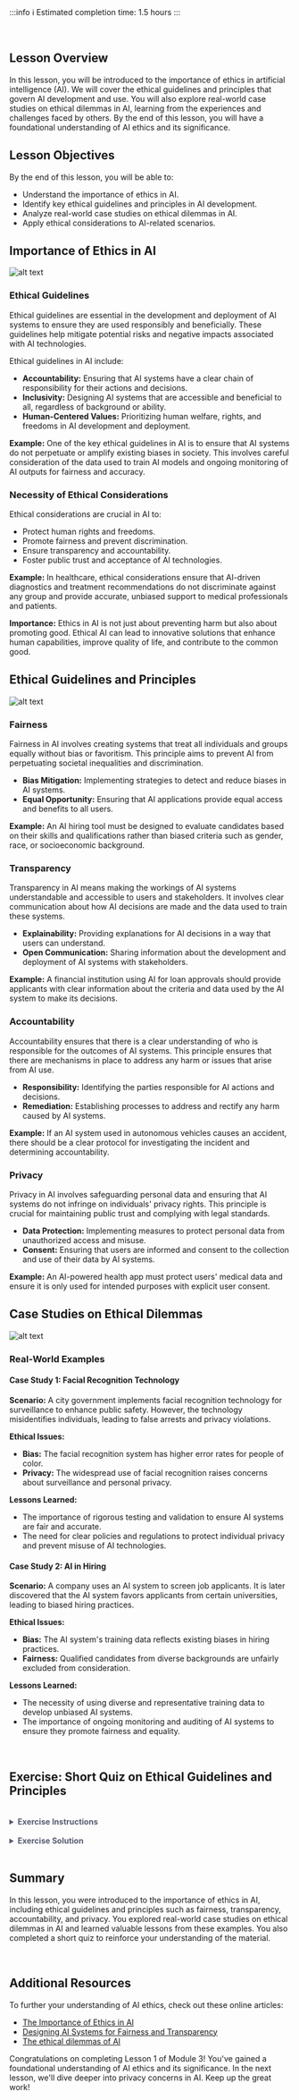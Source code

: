 <!-- # **Lesson 1: Introduction to AI Ethics** -->

<br>

:::info
:information_source: Estimated completion time: 1.5 hours
:::

<br>

## **Lesson Overview**

In this lesson, you will be introduced to the importance of ethics in artificial intelligence (AI). We will cover the ethical guidelines and principles that govern AI development and use. You will also explore real-world case studies on ethical dilemmas in AI, learning from the experiences and challenges faced by others. By the end of this lesson, you will have a foundational understanding of AI ethics and its significance.

## **Lesson Objectives**

By the end of this lesson, you will be able to:

- Understand the importance of ethics in AI.
- Identify key ethical guidelines and principles in AI development.
- Analyze real-world case studies on ethical dilemmas in AI.
- Apply ethical considerations to AI-related scenarios.

## **Importance of Ethics in AI**

![alt text](https://education-team-2020.s3.eu-west-1.amazonaws.com/ai-async-1/module-3-ai-ethics-principles-and-practices/lesson-1/ai-ethics-importance.jpg)

### Ethical Guidelines

Ethical guidelines are essential in the development and deployment of AI systems to ensure they are used responsibly and beneficially. These guidelines help mitigate potential risks and negative impacts associated with AI technologies.

Ethical guidelines in AI include:

- **Accountability:** Ensuring that AI systems have a clear chain of responsibility for their actions and decisions.
- **Inclusivity:** Designing AI systems that are accessible and beneficial to all, regardless of background or ability.
- **Human-Centered Values:** Prioritizing human welfare, rights, and freedoms in AI development and deployment.

**Example:**
One of the key ethical guidelines in AI is to ensure that AI systems do not perpetuate or amplify existing biases in society. This involves careful consideration of the data used to train AI models and ongoing monitoring of AI outputs for fairness and accuracy.

### Necessity of Ethical Considerations

Ethical considerations are crucial in AI to:

- Protect human rights and freedoms.
- Promote fairness and prevent discrimination.
- Ensure transparency and accountability.
- Foster public trust and acceptance of AI technologies.

**Example:**
In healthcare, ethical considerations ensure that AI-driven diagnostics and treatment recommendations do not discriminate against any group and provide accurate, unbiased support to medical professionals and patients.

**Importance:**
Ethics in AI is not just about preventing harm but also about promoting good. Ethical AI can lead to innovative solutions that enhance human capabilities, improve quality of life, and contribute to the common good.

## **Ethical Guidelines and Principles**

![alt text](https://education-team-2020.s3.eu-west-1.amazonaws.com/ai-async-1/module-3-ai-ethics-principles-and-practices/lesson-1/ai-ethics-guidelines.jpg)

### Fairness

Fairness in AI involves creating systems that treat all individuals and groups equally without bias or favoritism. This principle aims to prevent AI from perpetuating societal inequalities and discrimination.

- **Bias Mitigation:** Implementing strategies to detect and reduce biases in AI systems.
- **Equal Opportunity:** Ensuring that AI applications provide equal access and benefits to all users.

**Example:**
An AI hiring tool must be designed to evaluate candidates based on their skills and qualifications rather than biased criteria such as gender, race, or socioeconomic background.

### Transparency

Transparency in AI means making the workings of AI systems understandable and accessible to users and stakeholders. It involves clear communication about how AI decisions are made and the data used to train these systems.

- **Explainability:** Providing explanations for AI decisions in a way that users can understand.
- **Open Communication:** Sharing information about the development and deployment of AI systems with stakeholders.

**Example:**
A financial institution using AI for loan approvals should provide applicants with clear information about the criteria and data used by the AI system to make its decisions.

### Accountability

Accountability ensures that there is a clear understanding of who is responsible for the outcomes of AI systems. This principle ensures that there are mechanisms in place to address any harm or issues that arise from AI use.

- **Responsibility:** Identifying the parties responsible for AI actions and decisions.
- **Remediation:** Establishing processes to address and rectify any harm caused by AI systems.

**Example:**
If an AI system used in autonomous vehicles causes an accident, there should be a clear protocol for investigating the incident and determining accountability.

### Privacy

Privacy in AI involves safeguarding personal data and ensuring that AI systems do not infringe on individuals' privacy rights. This principle is crucial for maintaining public trust and complying with legal standards.

- **Data Protection:** Implementing measures to protect personal data from unauthorized access and misuse.
- **Consent:** Ensuring that users are informed and consent to the collection and use of their data by AI systems.

**Example:**
An AI-powered health app must protect users' medical data and ensure it is only used for intended purposes with explicit user consent.

## **Case Studies on Ethical Dilemmas**

![alt text](https://education-team-2020.s3.eu-west-1.amazonaws.com/ai-async-1/module-3-ai-ethics-principles-and-practices/lesson-1/case-study-ethical-dilemma-ai.jpg)

### Real-World Examples

#### Case Study 1: Facial Recognition Technology

**Scenario:**
A city government implements facial recognition technology for surveillance to enhance public safety. However, the technology misidentifies individuals, leading to false arrests and privacy violations.

**Ethical Issues:**

- **Bias:** The facial recognition system has higher error rates for people of color.
- **Privacy:** The widespread use of facial recognition raises concerns about surveillance and personal privacy.

**Lessons Learned:**

- The importance of rigorous testing and validation to ensure AI systems are fair and accurate.
- The need for clear policies and regulations to protect individual privacy and prevent misuse of AI technologies.

#### Case Study 2: AI in Hiring

**Scenario:**
A company uses an AI system to screen job applicants. It is later discovered that the AI system favors applicants from certain universities, leading to biased hiring practices.

**Ethical Issues:**

- **Bias:** The AI system's training data reflects existing biases in hiring practices.
- **Fairness:** Qualified candidates from diverse backgrounds are unfairly excluded from consideration.

**Lessons Learned:**

- The necessity of using diverse and representative training data to develop unbiased AI systems.
- The importance of ongoing monitoring and auditing of AI systems to ensure they promote fairness and equality.

<br />

## **Exercise: Short Quiz on Ethical Guidelines and Principles**

<br />

<details style="font-size: 14px; cursor: pointer; outline: none; color: #575d70;">
<summary><strong>Exercise Instructions</strong></summary>

Answer the following questions based on the lesson content.

**Question 1:** Why are ethical guidelines important in AI?

**Question 2:** What are some key ethical considerations in AI?

**Question 3:** Define fairness in the context of AI.

**Question 4:** Why is transparency important in AI?

**Question 5:** Describe a potential ethical issue with using facial recognition technology.

**Question 6:** What lesson can be learned from the case study on AI in hiring?

</details>

<br />

<details style="font-size: 14px; cursor: pointer; outline: none; color: #575d70;">
<summary><strong>Exercise Solution</strong></summary>

**Question 1:** Why are ethical guidelines important in AI?

**Answer:** Ethical guidelines are important in AI to ensure the technology is used responsibly and beneficially, mitigating potential risks and negative impacts, such as bias, discrimination, and loss of privacy.

**Question 2:** What are some key ethical considerations in AI?

**Answer:** Key ethical considerations in AI include protecting human rights and freedoms, promoting fairness and preventing discrimination, ensuring transparency and accountability, and fostering public trust and acceptance of AI technologies.

**Question 3:** Define fairness in the context of AI.

**Answer:** Fairness in AI involves creating systems that treat all individuals and groups equally without bias or favoritism, preventing AI from perpetuating societal inequalities and discrimination.

**Question 4:** Why is transparency important in AI?

**Answer:** Transparency is important in AI to make the workings of AI systems understandable and accessible to users and stakeholders, providing clear communication about how AI decisions are made and the data used to train these systems.

**Question 5:** Describe a potential ethical issue with using facial recognition technology.

**Answer:** A potential ethical issue with using facial recognition technology is bias, where the technology may have higher error rates for people of color, leading to misidentifications and privacy violations.

**Question 6:** What lesson can be learned from the case study on AI in hiring?

**Answer:** The lesson learned from the case study on AI in hiring is the necessity of using diverse and representative training data to develop unbiased AI systems and the importance of ongoing monitoring and auditing to ensure fairness and equality in hiring practices.

</details>

<br />

## **Summary**

In this lesson, you were introduced to the importance of ethics in AI, including ethical guidelines and principles such as fairness, transparency, accountability, and privacy. You explored real-world case studies on ethical dilemmas in AI and learned valuable lessons from these examples. You also completed a short quiz to reinforce your understanding of the material.

<br />

## **Additional Resources**

To further your understanding of AI ethics, check out these online articles:

- [The Importance of Ethics in AI](https://www.wizata.com/knowledge-base/the-importance-of-ethics-in-ai)
- [Designing AI Systems for Fairness and Transparency](https://www.linkedin.com/pulse/designing-ai-systems-fairness-transparency-thumbstacktechnologies-8wbgf/)
- [The ethical dilemmas of AI](https://annenberg.usc.edu/research/center-public-relations/usc-annenberg-relevance-report/ethical-dilemmas-ai)

Congratulations on completing Lesson 1 of Module 3! You've gained a foundational understanding of AI ethics and its significance. In the next lesson, we'll dive deeper into privacy concerns in AI. Keep up the great work!
